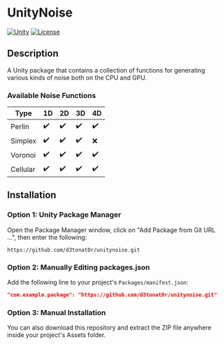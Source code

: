 # UnityNoise

[![Unity](https://img.shields.io/badge/Unity-2019.4+-blue.svg)](https://unity3d.com/get-unity/download)
[![License](https://img.shields.io/badge/license-MIT-green)](LICENSE)

## Description

A Unity package that contains a collection of functions for generating various kinds of noise both on the CPU and GPU.

### Available Noise Functions
|Type           |1D                |2D                |3D                |4D                |
|---------------|------------------|------------------|------------------|------------------|
|Perlin         |:heavy_check_mark:|:heavy_check_mark:|:heavy_check_mark:|:heavy_check_mark:|
|Simplex        |:heavy_check_mark:|:heavy_check_mark:|:heavy_check_mark:|:x:               |
|Voronoi        |:heavy_check_mark:|:heavy_check_mark:|:heavy_check_mark:|:heavy_check_mark:|
|Cellular       |:heavy_check_mark:|:heavy_check_mark:|:heavy_check_mark:|:heavy_check_mark:|

## Installation


### Option 1: Unity Package Manager

Open the Package Manager window, click on "Add Package from Git URL ...", then enter the following:
```
https://github.com/d3tonat0r/unitynoise.git
```

### Option 2: Manually Editing packages.json

Add the following line to your project's `Packages/manifest.json`:

```json
"com.example.package": "https://github.com/d3tonat0r/unitynoise.git"
```

### Option 3: Manual Installation

You can also download this repository and extract the ZIP file anywhere inside your project's Assets folder.
